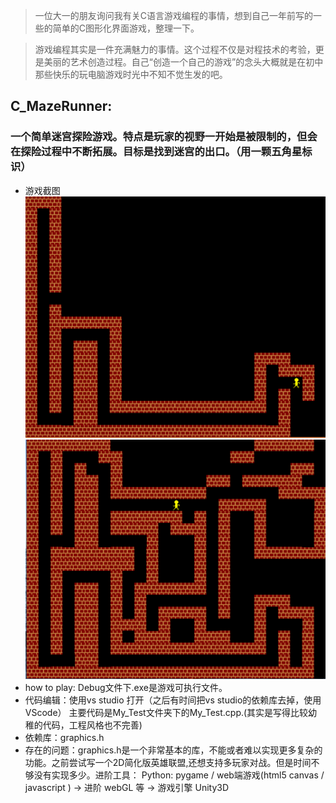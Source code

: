 > 一位大一的朋友询问我有关C语言游戏编程的事情，想到自己一年前写的一些的简单的C图形化界面游戏，整理一下。

> 游戏编程其实是一件充满魅力的事情。这个过程不仅是对程技术的考验，更是美丽的艺术创造过程。自己“创造一个自己的游戏”的念头大概就是在初中那些快乐的玩电脑游戏时光中不知不觉生发的吧。


## C_MazeRunner:
### 一个简单迷宫探险游戏。特点是玩家的视野一开始是被限制的，但会在探险过程中不断拓展。目标是找到迷宫的出口。（用一颗五角星标识）
+ 游戏截图
![](.\figs\screenShot1.png)
![](.\figs\screenShot2.png)
+ how to play: Debug文件下.exe是游戏可执行文件。 
+ 代码编辑：使用vs studio 打开（之后有时间把vs studio的依赖库去掉，使用VScode）
主要代码是My_Test文件夹下的My_Test.cpp.(其实是写得比较幼稚的代码，工程风格也不完善)
+ 依赖库：graphics.h
+ 存在的问题：graphics.h是一个非常基本的库，不能或者难以实现更多复杂的功能。之前尝试写一个2D简化版英雄联盟,还想支持多玩家对战。但是时间不够没有实现多少。进阶工具：
Python: pygame / web端游戏(html5 canvas / javascript ) -> 进阶 webGL 等 -> 游戏引擎 Unity3D 


